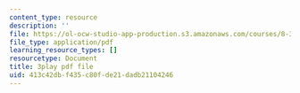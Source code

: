 ```yaml
---
content_type: resource
description: ''
file: https://ol-ocw-studio-app-production.s3.amazonaws.com/courses/8-333-statistical-mechanics-i-statistical-mechanics-of-particles-fall-2013/413c42dbf435c80fde21dadb21104246_hl4c1P9D8IY.pdf
file_type: application/pdf
learning_resource_types: []
resourcetype: Document
title: 3play pdf file
uid: 413c42db-f435-c80f-de21-dadb21104246
---
```

